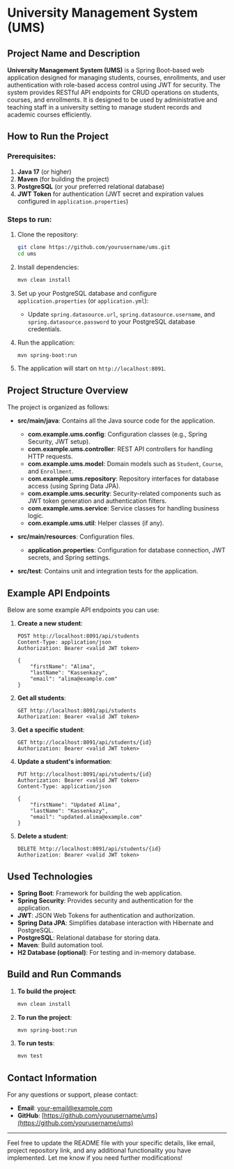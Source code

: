 # University Management System (UMS)

## Project Name and Description
**University Management System (UMS)** is a Spring Boot-based web application designed for managing students, courses, enrollments, and user authentication with role-based access control using JWT for security. The system provides RESTful API endpoints for CRUD operations on students, courses, and enrollments. It is designed to be used by administrative and teaching staff in a university setting to manage student records and academic courses efficiently.

## How to Run the Project

### Prerequisites:
1. **Java 17** (or higher)
2. **Maven** (for building the project)
3. **PostgreSQL** (or your preferred relational database)
4. **JWT Token** for authentication (JWT secret and expiration values configured in `application.properties`)

### Steps to run:
1. Clone the repository:
    ```bash
    git clone https://github.com/yourusername/ums.git
    cd ums
    ```

2. Install dependencies:
    ```bash
    mvn clean install
    ```

3. Set up your PostgreSQL database and configure `application.properties` (or `application.yml`):
    - Update `spring.datasource.url`, `spring.datasource.username`, and `spring.datasource.password` to your PostgreSQL database credentials.

4. Run the application:
    ```bash
    mvn spring-boot:run
    ```

5. The application will start on `http://localhost:8091`.

## Project Structure Overview

The project is organized as follows:

- **src/main/java**: Contains all the Java source code for the application.
  - **com.example.ums.config**: Configuration classes (e.g., Spring Security, JWT setup).
  - **com.example.ums.controller**: REST API controllers for handling HTTP requests.
  - **com.example.ums.model**: Domain models such as `Student`, `Course`, and `Enrollment`.
  - **com.example.ums.repository**: Repository interfaces for database access (using Spring Data JPA).
  - **com.example.ums.security**: Security-related components such as JWT token generation and authentication filters.
  - **com.example.ums.service**: Service classes for handling business logic.
  - **com.example.ums.util**: Helper classes (if any).

- **src/main/resources**: Configuration files.
  - **application.properties**: Configuration for database connection, JWT secrets, and Spring settings.

- **src/test**: Contains unit and integration tests for the application.

## Example API Endpoints

Below are some example API endpoints you can use:

1. **Create a new student**:
    ```http
    POST http://localhost:8091/api/students
    Content-Type: application/json
    Authorization: Bearer <valid JWT token>
    
    {
        "firstName": "Alima",
        "lastName": "Kassenkazy",
        "email": "alima@example.com"
    }
    ```

2. **Get all students**:
    ```http
    GET http://localhost:8091/api/students
    Authorization: Bearer <valid JWT token>
    ```

3. **Get a specific student**:
    ```http
    GET http://localhost:8091/api/students/{id}
    Authorization: Bearer <valid JWT token>
    ```

4. **Update a student's information**:
    ```http
    PUT http://localhost:8091/api/students/{id}
    Authorization: Bearer <valid JWT token>
    Content-Type: application/json
    
    {
        "firstName": "Updated Alima",
        "lastName": "Kassenkazy",
        "email": "updated.alima@example.com"
    }
    ```

5. **Delete a student**:
    ```http
    DELETE http://localhost:8091/api/students/{id}
    Authorization: Bearer <valid JWT token>
    ```

## Used Technologies

- **Spring Boot**: Framework for building the web application.
- **Spring Security**: Provides security and authentication for the application.
- **JWT**: JSON Web Tokens for authentication and authorization.
- **Spring Data JPA**: Simplifies database interaction with Hibernate and PostgreSQL.
- **PostgreSQL**: Relational database for storing data.
- **Maven**: Build automation tool.
- **H2 Database (optional)**: For testing and in-memory database.

## Build and Run Commands

1. **To build the project**:
    ```bash
    mvn clean install
    ```

2. **To run the project**:
    ```bash
    mvn spring-boot:run
    ```

3. **To run tests**:
    ```bash
    mvn test
    ```

## Contact Information

For any questions or support, please contact:
- **Email**: your-email@example.com
- **GitHub**: [https://github.com/yourusername/ums](https://github.com/yourusername/ums)

---

Feel free to update the README file with your specific details, like email, project repository link, and any additional functionality you have implemented. Let me know if you need further modifications!
